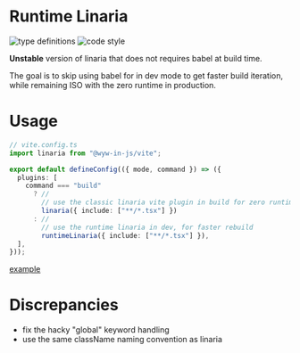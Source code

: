# Runtime Linaria

![type definitions](https://img.shields.io/npm/types/typescript?style=flat-square)
![code style](https://img.shields.io/badge/code_style-prettier-ff69b4.svg?style=flat-square)

**Unstable** version of linaria that does not requires babel at build time.

The goal is to skip using babel for in dev mode to get faster build iteration, while remaining ISO with the zero runtime in production.

# Usage

```ts
// vite.config.ts
import linaria from "@wyw-in-js/vite";

export default defineConfig(({ mode, command }) => ({
  plugins: [
    command === "build"
      ? //
        // use the classic linaria vite plugin in build for zero runtime build
        linaria({ include: ["**/*.tsx"] })
      : //
        // use the runtime linaria in dev, for faster rebuild
        runtimeLinaria({ include: ["**/*.tsx"] }),
  ],
}));
```

[example](demo/vite.config.ts)

# Discrepancies

- fix the hacky "global" keyword handling
- use the same className naming convention as linaria
